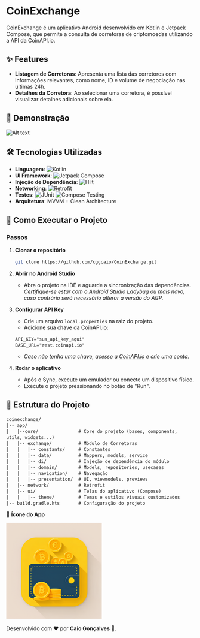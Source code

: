 # CoinExchange

CoinExchange é um aplicativo Android desenvolvido em Kotlin e Jetpack Compose, que permite a consulta de corretoras de
criptomoedas utilizando a API da CoinAPI.io.

## ✨ **Features**

- **Listagem de Corretoras**: Apresenta uma lista das corretores com informações relevantes, como nome, ID e volume de
  negociação nas últimas 24h.
- **Detalhes da Corretora**: Ao selecionar uma corretora, é possível visualizar detalhes adicionais sobre ela.

## 🎥 **Demonstração**

![Alt text](assets/presentation_app.gif)

## 🛠 Tecnologias Utilizadas

- **Linguagem**: ![Kotlin](https://img.shields.io/badge/Kotlin-0095D5?style=for-the-badge&logo=kotlin&logoColor=white)
- **UI Framework**: ![Jetpack Compose](https://img.shields.io/badge/Jetpack%20Compose-4285F4?style=for-the-badge&logo=android&logoColor=white)
- **Injeção de Dependência**: ![Hilt](https://img.shields.io/badge/Hilt-4285F4?style=for-the-badge&logo=android&logoColor=white)
- **Networking**: ![Retrofit](https://img.shields.io/badge/Retrofit-3E4348?style=for-the-badge&logo=square&logoColor=white)
- **Testes**: ![JUnit](https://img.shields.io/badge/JUnit-25A162?style=for-the-badge&logo=junit5&logoColor=white) ![Compose Testing](https://img.shields.io/badge/Compose%20Testing-4285F4?style=for-the-badge&logo=android&logoColor=white)
- **Arquitetura**: MVVM + Clean Architecture

## 🚀 **Como Executar o Projeto**

### Passos

1. **Clonar o repositório**
    ```bash
    git clone https://github.com/cggcaio/CoinExchange.git
    ```

2. **Abrir no Android Studio**
   - Abra o projeto na IDE e aguarde a sincronização das dependências.
   _Certifique-se estar com o Android Studio Ladybug ou mais novo, caso contrário será necessário alterar a versão do AGP._

3. **Configurar API Key**
   - Crie um arquivo `local.properties` na raiz do projeto.
   - Adicione sua chave da CoinAPI.io:
    ```properties
    API_KEY="sua_api_key_aqui"
    BASE_URL="rest.coinapi.io"
    ```
   - _Caso não tenha uma chave, acesse a [CoinAPI.io](https://docs.coinapi.io/?shell#list-all-exchanges-get) e crie uma conta._

4. **Rodar o aplicativo**
   - Após o Sync, execute um emulador ou conecte um dispositivo físico.
   - Execute o projeto pressionando no botão de "Run".

## 📌 **Estrutura do Projeto**

```
coinexchange/
│-- app/
|   |--core/               # Core do projeto (bases, components, utils, widgets...)
│   │-- exchange/          # Módulo de Corretoras 
│   │   │-- constants/     # Constantes
│   │   │-- data/          # Mappers, models, service
│   │   │-- di/            # Injeção de dependência do módulo
│   │   │-- domain/        # Models, repositories, usecases
│   │   │-- navigation/    # Navegação
│   │   │-- presentation/  # UI, viewmodels, previews
│   │-- network/           # Retrofit
│   │-- ui/                # Telas do aplicativo (Compose)
│   |   │-- theme/         # Temas e estilos visuais customizados
│-- build.gradle.kts       # Configuração do projeto
```

🎨 **Ícone do App**

![Alt text](assets/ic_256.png)

Desenvolvido com ❤️ por **Caio Gonçalves** 🤠.
